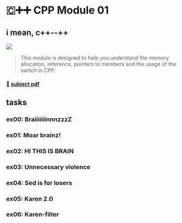 # 🇨➕➕ CPP Module 01
## i mean, c++--++

![](https://badge42.herokuapp.com/api/project/youkim/CPP%20Module%2001)

> This module is designed to help you understand the memory allocation, reference, pointers to members and the usage of the switch in CPP.
#### 📄 [subject pdf](https://cdn.intra.42.fr/pdf/pdf/49416/en.subject.pdf)

## tasks

### ex00: BraiiiiiiinnnzzzZ

### ex01: Moar brainz!

### ex02: HI THIS IS BRAIN

### ex03: Unnecessary violence

### ex04: Sed is for losers

### ex05: Karen 2.0

### ex06: Karen-filter
